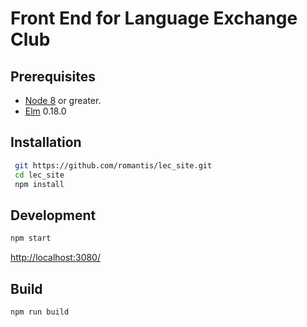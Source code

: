# Front End for Language Exchange Club

## Prerequisites
* [Node 8](https://nodejs.org/en/) or greater.
* [Elm](http://elm-lang.org/) 0.18.0 

## Installation
```bash
 git https://github.com/romantis/lec_site.git
 cd lec_site
 npm install
```

## Development
```bash
npm start
```
[http://localhost:3080/](http://localhost:3080/)


## Build
```bash
npm run build
```